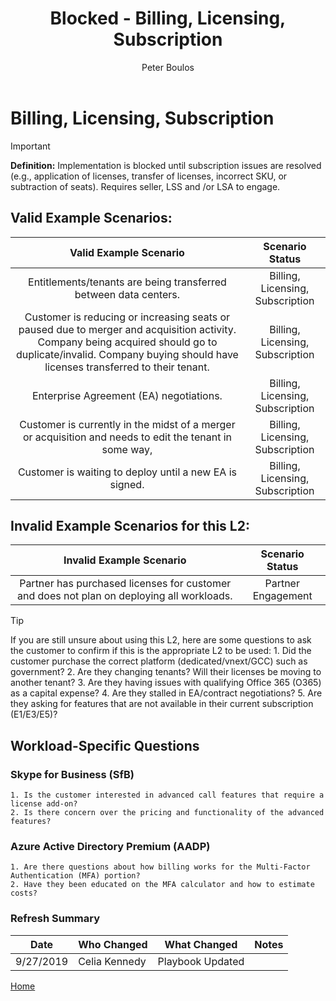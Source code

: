 ﻿---
# required metadata
title: Blocked - Billing, Licensing, Subscription
description: Blocked - Billing, Licensing, Subscription
author: Peter Boulos
ms.author: pboulos
manager: pagrim
ms.date: 9/27/2019
ms.topic: partner-playbook 
ms.prod: non-product-specific 
ms.custom: partner-playbook 
ft.audience: partner
ft.owner: pagrim
---

# Billing, Licensing, Subscription

> [!IMPORTANT]
> **Definition:** Implementation is blocked until subscription issues are resolved (e.g., application of licenses, transfer of licenses, incorrect SKU, or subtraction of seats). Requires seller, LSS and /or LSA to engage.

## Valid Example Scenarios:
| Valid Example Scenario | Scenario Status |
| :--: | :--: |
| Entitlements/tenants are being transferred between data centers. | Billing, Licensing, Subscription |
| Customer is reducing or increasing seats or paused due to merger and acquisition activity. Company being acquired should go to duplicate/invalid. Company buying should have licenses transferred to their tenant. | Billing, Licensing, Subscription |
| Enterprise Agreement (EA) negotiations. | Billing, Licensing, Subscription |
| Customer is currently in the midst of a merger or acquisition and needs to edit the tenant in some way, | Billing, Licensing, Subscription |
| Customer is waiting to deploy until a new EA is signed. | Billing, Licensing, Subscription |


## Invalid Example Scenarios for this L2:
| Invalid Example Scenario | Scenario Status |
| :--: | :--: |
| Partner has purchased licenses for customer and does not plan on deploying all workloads. | Partner Engagement |

> [!TIP]
> If you are still unsure about using this L2, here are some questions to ask the customer to confirm if this is the appropriate L2 to be used:
>    1.​ Did the customer purchase the correct platform (dedicated/vnext/GCC) such as government?
>    2. ​Are they changing tenants? Will their licenses be moving to another tenant?
>    3. Are they having issues with qualifying Office 365 (O365) as a capital expense?
>    4. Are they stalled in EA/contract negotiations?
>    5. Are they asking for features that are not available in their current subscription (E1/E3/E5)?​

## Workload-Specific Questions
### Skype for Business (SfB)
    1. Is the customer interested in advanced call features that require a license add-on? 
    2. Is there concern over the pricing and functionality of the advanced features?​​
    
    
### Azure Active Directory Premium (AADP)
    1. Are there questions about how billing works for the Multi-Factor Authentication (MFA) portion? 
    2. Have they been educated on the MFA calculator and how to estimate costs?​
    
### Refresh Summary

|Date|Who Changed|What Changed|Notes|
|---------|---------------|----------------------------|-------------|
|9/27/2019| Celia Kennedy| Playbook Updated||

[Home](http://partner-docs.microsoft.com)
